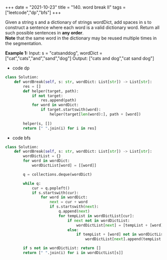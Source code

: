 +++
date = "2021-10-23"
title = "140. word break II"
tags = ["leetcode","dp","bfs"]
+++

Given a string s and a dictionary of strings wordDict, add spaces in s to construct a sentence where each word is a valid dictionary word. Return all such possible sentences in **any order**.  
**Note** that the same word in the dictionary may be reused multiple times in the segmentation.
 
**Example 1:**
Input: s = "catsanddog", wordDict = ["cat","cats","and","sand","dog"] Output: ["cats and dog","cat sand dog"]
- code  dp  
```py
class Solution:
    def wordBreak(self, s: str, wordDict: List[str]) -> List[str]:
        res = []
        def helper(target, path):
            if not target:
                res.append(path)
            for word in wordDict:
                if target.startswith(word):
                    helper(target[len(word):], path + [word])
        
        helper(s, [])
        return [" ".join(i) for i in res]

```
- code bfs
```py
class Solution:
    def wordBreak(self, s: str, wordDict: List[str]) -> List[str]:
        wordDictList = {}
        for word in wordDict:
            wordDictList[word] = [[word]]

        q = collections.deque(wordDict)

        while q:
            cur = q.popleft()
            if s.startswith(cur):
                for word in wordDict:
                    next = cur + word
                    if s.startswith(next):
                        q.append(next)
                        for tempList in wordDictList[cur]:
                            if next not in wordDictList:
                                wordDictList[next] = [tempList + [word]]
                            else:
                                if tempList + [word] not in wordDictList[next]:
                                    wordDictList[next].append(tempList + [word]) 

        if s not in wordDictList: return []
        return [" ".join(i) for i in wordDictList[s]]

```
